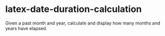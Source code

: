 # latex-date-duration-calculation
Given a past month and year, calculate and display how many months and years have elapsed.
